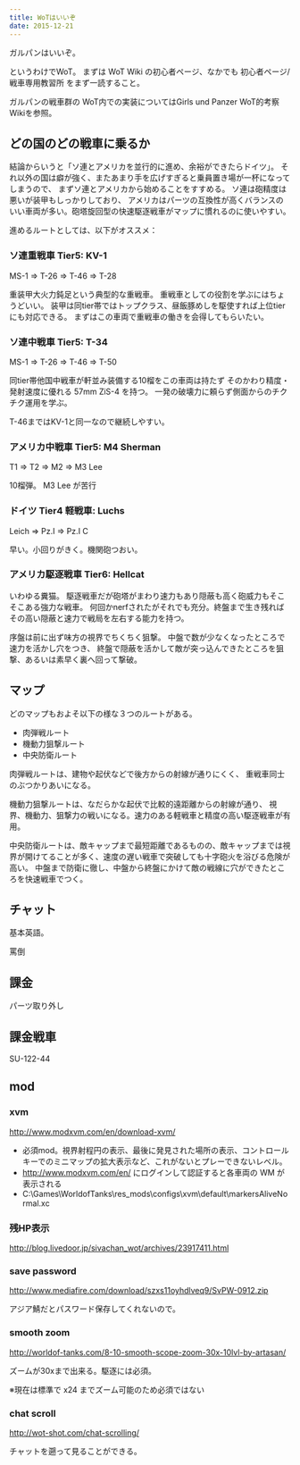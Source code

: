```yaml
---
title: WoTはいいぞ
date: 2015-12-21
---
```

ガルパンはいいぞ。

というわけでWoT。 まずは WoT Wiki の初心者ページ、なかでも 初心者ページ/戦車専用教習所 をまず一読すること。

ガルパンの戦車群の WoT内での実装についてはGirls und Panzer WoT的考察 Wikiを参照。

## どの国のどの戦車に乗るか
結論からいうと「ソ連とアメリカを並行的に進め、余裕ができたらドイツ」。 それ以外の国は癖が強く、またあまり手を広げすぎると乗員置き場が一杯になってしまうので、 まずソ連とアメリカから始めることをすすめる。 ソ連は砲精度は悪いが装甲もしっかりしており、 アメリカはパーツの互換性が高くバランスのいい車両が多い。砲塔旋回型の快速駆逐戦車がマップに慣れるのに使いやすい。

進めるルートとしては、以下がオススメ：

### ソ連重戦車 Tier5: KV-1

MS-1 => T-26 => T-46 => T-28

重装甲大火力鈍足という典型的な重戦車。 重戦車としての役割を学ぶにはちょうどいい。 装甲は同tier帯ではトップクラス、昼飯豚めしを駆使すれば上位tierにも対応できる。 まずはこの車両で重戦車の働きを会得してもらいたい。

### ソ連中戦車 Tier5: T-34

MS-1 => T-26 => T-46 => T-50

同tier帯他国中戦車が軒並み装備する10榴をこの車両は持たず そのかわり精度・発射速度に優れる 57mm ZiS-4 を持つ。 一発の破壊力に頼らず側面からのチクチク運用を学ぶ。

T-46まではKV-1と同一なので継続しやすい。

### アメリカ中戦車 Tier5: M4 Sherman

T1 => T2 => M2 => M3 Lee

10榴弾。 M3 Lee が苦行

### ドイツ Tier4 軽戦車: Luchs

Leich => Pz.I => Pz.I C

早い。小回りがきく。機関砲つおい。

### アメリカ駆逐戦車 Tier6: Hellcat

いわゆる糞猫。 駆逐戦車だが砲塔がまわり速力もあり隠蔽も高く砲威力もそこそこある強力な戦車。 何回かnerfされたがそれでも充分。終盤まで生き残れば その高い隠蔽と速力で戦局を左右する能力を持つ。

序盤は前に出ず味方の視界でちくちく狙撃。
中盤で数が少なくなったところで速力を活かし穴をつき、
終盤で隠蔽を活かして敵が突っ込んできたところを狙撃、あるいは素早く裏へ回って撃破。

## マップ
どのマップもおよそ以下の様な３つのルートがある。

- 肉弾戦ルート
- 機動力狙撃ルート
- 中央防衛ルート

肉弾戦ルートは、建物や起伏などで後方からの射線が通りにくく、 重戦車同士のぶつかりあいになる。

機動力狙撃ルートは、なだらかな起伏で比較的遠距離からの射線が通り、 視界、機動力、狙撃力の戦いになる。速力のある軽戦車と精度の高い駆逐戦車が有用。

中央防衛ルートは、敵キャップまで最短距離であるものの、敵キャップまでは視界が開けてることが多く、速度の遅い戦車で突破しても十字砲火を浴びる危険が高い。 中盤まで防衛に徹し、中盤から終盤にかけて敵の戦線に穴ができたところを快速戦車でつく。

## チャット
基本英語。

罵倒

## 課金
パーツ取り外し

## 課金戦車
SU-122-44

## mod
### xvm

http://www.modxvm.com/en/download-xvm/

- 必須mod。視界射程円の表示、最後に発見された場所の表示、コントロールキーでのミニマップの拡大表示など、これがないとプレーできないレベル。
- http://www.modxvm.com/en/ にログインして認証すると各車両の WM が表示される
- C:\Games\WorldofTanks\res_mods\configs\xvm\default\markersAliveNormal.xc

### 残HP表示

http://blog.livedoor.jp/sivachan_wot/archives/23917411.html

### save password

http://www.mediafire.com/download/szxs11oyhdlveq9/SvPW-0912.zip

アジア鯖だとパスワード保存してくれないので。

### smooth zoom

http://worldof-tanks.com/8-10-smooth-scope-zoom-30x-10lvl-by-artasan/

ズームが30xまで出来る。駆逐には必須。

※現在は標準で x24 までズーム可能のため必須ではない

### chat scroll

http://wot-shot.com/chat-scrolling/

チャットを遡って見ることができる。
